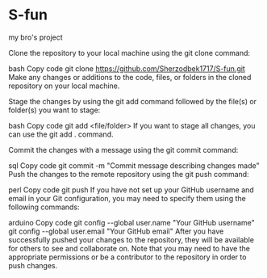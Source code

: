 # S-fun
my bro's project

Clone the repository to your local machine using the git clone command:

bash
Copy code
git clone https://github.com/Sherzodbek1717/S-fun.git
Make any changes or additions to the code, files, or folders in the cloned repository on your local machine.

Stage the changes by using the git add command followed by the file(s) or folder(s) you want to stage:

bash
Copy code
git add <file/folder>
If you want to stage all changes, you can use the git add . command.

Commit the changes with a message using the git commit command:

sql
Copy code
git commit -m "Commit message describing changes made"
Push the changes to the remote repository using the git push command:

perl
Copy code
git push
If you have not set up your GitHub username and email in your Git configuration, you may need to specify them using the following commands:

arduino
Copy code
git config --global user.name "Your GitHub username"
git config --global user.email "Your GitHub email"
After you have successfully pushed your changes to the repository, they will be available for others to see and collaborate on. Note that you may need to have the appropriate permissions or be a contributor to the repository in order to push changes.
